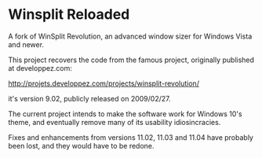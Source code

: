 # Winsplit Reloaded
A fork of WinSplit Revolution, an advanced window sizer for Windows Vista and newer.

This project recovers the code from the famous project, originally published at developpez.com:

http://projets.developpez.com/projects/winsplit-revolution/

it's version 9.02, publicly released on 2009/02/27.

The current project intends to make the software work for Windows 10's theme, and eventually remove many of its usability idiosincracies.

Fixes and enhancements from versions 11.02, 11.03 and 11.04 have probably been lost, and they would have to be redone.
